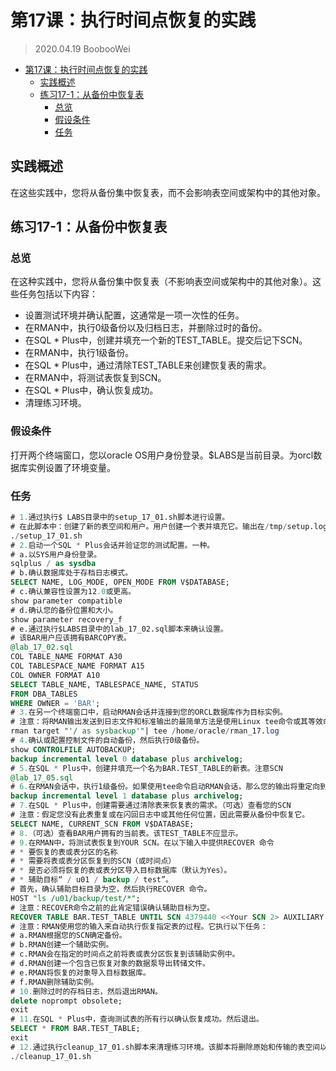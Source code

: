 # 第17课：执行时间点恢复的实践

> 2020.04.19 BoobooWei

<!-- MDTOC maxdepth:6 firsth1:1 numbering:0 flatten:0 bullets:1 updateOnSave:1 -->

- [第17课：执行时间点恢复的实践](#第17课：执行时间点恢复的实践)   
   - [实践概述](#实践概述)   
   - [练习17-1：从备份中恢复表](#练习17-1：从备份中恢复表)   
      - [总览](#总览)   
      - [假设条件](#假设条件)   
      - [任务](#任务)   

<!-- /MDTOC -->

## 实践概述

在这些实践中，您将从备份集中恢复表，而不会影响表空间或架构中的其他对象。


## 练习17-1：从备份中恢复表

### 总览

在这种实践中，您将从备份集中恢复表（不影响表空间或架构中的其他对象）。这些任务包括以下内容：

* 设置测试环境并确认配置，这通常是一项一次性的任务。
* 在RMAN中，执行0级备份以及归档日志，并删除过时的备份。
* 在SQL * Plus中，创建并填充一个新的TEST_TABLE。提交后记下SCN。
* 在RMAN中，执行1级备份。
* 在SQL * Plus中，通过清除TEST_TABLE来创建恢复表的需求。
* 在RMAN中，将测试表恢复到SCN。
* 在SQL * Plus中，确认恢复成功。
* 清理练习环境。

### 假设条件

打开两个终端窗口，您以oracle OS用户身份登录。$LABS是当前目录。为orcl数据库实例设置了环境变量。

### 任务

```SQL
# 1.通过执行$ LABS目录中的setup_17_01.sh脚本进行设置。
# 在此脚本中：创建了新的表空间和用户。用户创建一个表并填充它。输出在/tmp/setup.log文件中。
./setup_17_01.sh
# 2.启动一个SQL * Plus会话并验证您的测试配置。一种。
# a.以SYS用户身份登录。
sqlplus / as sysdba
# b.确认数据库处于存档日志模式。
SELECT NAME, LOG_MODE, OPEN_MODE FROM V$DATABASE;
# c.确认兼容性设置为12.0或更高。
show parameter compatible
# d.确认您的备份位置和大小。
show parameter recovery_f
# e.通过执行$LABS目录中的lab_17_02.sql脚本来确认设置。
# 该BAR用户应该拥有BARCOPY表。
@lab_17_02.sql
COL TABLE_NAME FORMAT A30
COL TABLESPACE_NAME FORMAT A15
COL OWNER FORMAT A10
SELECT TABLE_NAME, TABLESPACE_NAME, STATUS
FROM DBA_TABLES
WHERE OWNER = 'BAR';
# 3.在另一个终端窗口中，启动RMAN会话并连接到您的ORCL数据库作为目标实例。
# 注意：将RMAN输出发送到日志文件和标准输出的最简单方法是使用Linux tee命令或其等效命令。如果您的标准输出允许您随意滚动，则无需执行此操作。您可以在
rman target "'/ as sysbackup'"| tee /home/oracle/rman_17.log
# 4.确认或配置控制文件的自动备份，然后执行0级备份。
show CONTROLFILE AUTOBACKUP;
backup incremental level 0 database plus archivelog;
# 5.在SQL * Plus中，创建并填充一个名为BAR.TEST_TABLE的新表。注意SCN
@lab_17_05.sql
# 6.在RMAN会话中，执行1级备份。如果使用tee命令启动RMAN会话，那么您的输出将重定向到/home/oracle/rman_17.log文件。
backup incremental level 1 database plus archivelog;
# 7.在SQL * Plus中，创建需要通过清除表来恢复表的需求。（可选）查看您的SCN
# 注意：假定您没有此表重复或在闪回日志中或其他任何位置，因此需要从备份中恢复它。
SELECT NAME, CURRENT_SCN FROM V$DATABASE;
# 8.（可选）查看BAR用户拥有的当前表。该TEST_TABLE不应显示。
# 9.在RMAN中，将测试表恢复到YOUR SCN。在以下输入中提供RECOVER 命令
# * 要恢复的表或表分区的名称
# * 需要将表或表分区恢复到的SCN（或时间点）
# * 是否必须将恢复的表或表分区导入目标数据库（默认为Yes）。
# * 辅助目标“ / u01 / backup / test”。
# 首先，确认辅助目标目录为空，然后执行RECOVER 命令。
HOST "ls /u01/backup/test/*";
# 注意：RECOVER命令之前的此肯定错误确认辅助目标为空。
RECOVER TABLE BAR.TEST_TABLE UNTIL SCN 4379440 <<Your SCN 2> AUXILIARY DESTINATION '/u01/backup/test';
# 注意：RMAN使用您的输入来自动执行恢复指定表的过程。它执行以下任务：
# a.RMAN根据您的SCN确定备份。
# b.RMAN创建一个辅助实例。
# c.RMAN会在指定的时间点之前将表或表分区恢复到该辅助实例中。
# d.RMAN创建一个包含已恢复对象的数据泵导出转储文件。
# e.RMAN将恢复的对象导入目标数据库。
# f.RMAN删除辅助实例。
# 10.删除过时的存档日志，然后退出RMAN。
delete noprompt obsolete;
exit
# 11.在SQL * Plus中，查询测试表的所有行以确认恢复成功。然后退出。
SELECT * FROM BAR.TEST_TABLE;
exit
# 12.通过执行cleanup_17_01.sh脚本来清理练习环境。该脚本将删除原始和传输的表空间以及备份和转储文件。输出在/tmp/cleanup.log文件中。
./cleanup_17_01.sh
```
